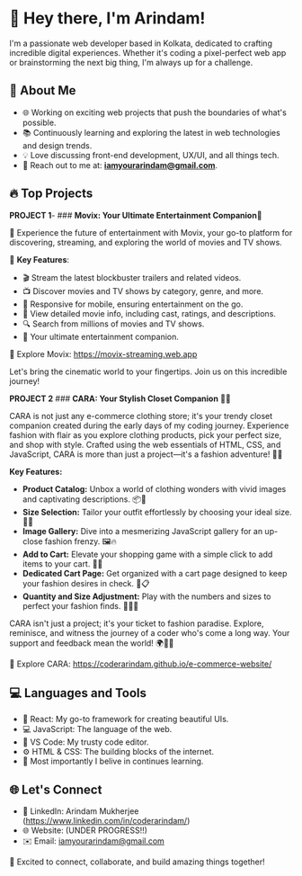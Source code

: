 # 👋 Hey there, I'm Arindam!

I'm a passionate web developer based in Kolkata, dedicated to crafting incredible digital experiences. 
Whether it's coding a pixel-perfect web app or brainstorming the next big thing, I'm always up for a challenge.

## 🚀 About Me

- 🌐 Working on exciting web projects that push the boundaries of what's possible.
- 📚 Continuously learning and exploring the latest in web technologies and design trends.
- 💡 Love discussing front-end development, UX/UI, and all things tech.
- 📧 Reach out to me at: **iamyourarindam@gmail.com**.

## 🔥 Top Projects

**PROJECT 1**- ### **Movix: Your Ultimate Entertainment Companion**🍿

🚀 Experience the future of entertainment with Movix, your go-to platform for discovering, streaming,
    and exploring the world of movies and TV shows.

🌟 **Key Features**:
- 🎬 Stream the latest blockbuster trailers and related videos.
- 📺 Discover movies and TV shows by category, genre, and more.
- 📱 Responsive for mobile, ensuring entertainment on the go.
- 🌟 View detailed movie info, including cast, ratings, and descriptions.
- 🔍 Search from millions of movies and TV shows.
- 🍿 Your ultimate entertainment companion.

🔗 Explore Movix: https://movix-streaming.web.app

Let's bring the cinematic world to your fingertips. Join us on this incredible journey!

**PROJECT 2** ### **CARA: Your Stylish Closet Companion** 👗🛒

CARA is not just any e-commerce clothing store; it's your trendy closet companion created during the early days of my coding journey. 
Experience fashion with flair as you explore clothing products, pick your perfect size, and shop with style.
Crafted using the web essentials of HTML, CSS, and JavaScript, CARA is more than just a project—it's a fashion adventure! 💃👕

**Key Features:**

- **Product Catalog:** Unbox a world of clothing wonders with vivid images and captivating descriptions. 📦🌟
- **Size Selection:** Tailor your outfit effortlessly by choosing your ideal size. 📏✨
- **Image Gallery:** Dive into a mesmerizing JavaScript gallery for an up-close fashion frenzy. 🖼️🔥
- **Add to Cart:** Elevate your shopping game with a simple click to add items to your cart. 🛒💼
- **Dedicated Cart Page:** Get organized with a cart page designed to keep your fashion desires in check. 🛒📋
- **Quantity and Size Adjustment:** Play with the numbers and sizes to perfect your fashion finds. 🔢👚💫

CARA isn't just a project;
it's your ticket to fashion paradise. Explore, reminisce, and witness the journey of a coder who's come a long way.
Your support and feedback mean the world! 🌍🙌💖

🔗 Explore CARA: https://coderarindam.github.io/e-commerce-website/

## 💻 Languages and Tools

- 🚀 React: My go-to framework for creating beautiful UIs.
- 💻 JavaScript: The language of the web.
- 🎨 VS Code: My trusty code editor.
- ⚙️ HTML & CSS: The building blocks of the internet.
- 🌟 Most importantly I belive in continues learning.

## 🌐 Let's Connect

- 👥 LinkedIn: Arindam Mukherjee (https://www.linkedin.com/in/coderarindam/)
- 🌐 Website: (UNDER PROGRESS!!)
- ✉️ Email: iamyourarindam@gmail.com

🌟 Excited to connect, collaborate, and build amazing things together!
